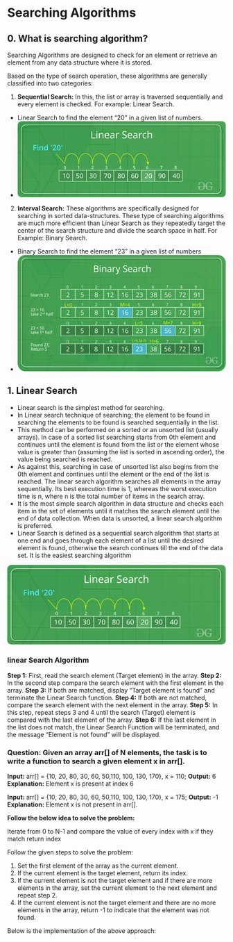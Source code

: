 # Searching Algorithms

## 0. What is searching algorithm?

Searching Algorithms are designed to check for an element or retrieve an element from any data structure where it is stored.

Based on the type of search operation, these algorithms are generally classified into two categories:

1. __Sequential Search:__ In this, the list or array is traversed sequentially and every element is checked. For example: Linear Search.
- Linear Search to find the element “20” in a given list of numbers.
- ![LinearSearch](images/Linear-Search1.png)
2. __Interval Search:__ These algorithms are specifically designed for searching in sorted data-structures. These type of searching algorithms are much more efficient than Linear Search as they repeatedly target the center of the search structure and divide the search space in half. For Example: Binary Search.
- Binary Search to find the element “23” in a given list of numbers
- ![BinarySearch](images/BinarySearch.png)

## 1. Linear Search

- Linear search is the simplest method for searching.
- In Linear search technique of searching; the element to be found in searching the elements to be found is searched sequentially in the list.
- This method can be performed on a sorted or an unsorted list (usually arrays). In case of a sorted list searching starts from 0th element and continues until the element is found from the list or the element whose value is greater than (assuming the list is sorted in ascending order), the value being searched is reached.
- As against this, searching in case of unsorted list also begins from the 0th element and continues until the element or the end of the list is reached. The linear search algorithm searches all elements in the array sequentially. Its best execution time is 1, whereas the worst execution time is n, where n is the total number of items in the search array.
-  It is the most simple search algorithm in data structure and checks each item in the set of elements until it matches the search element until the end of data collection. When data is unsorted, a linear search algorithm is preferred.
-  Linear Search is defined as a sequential search algorithm that starts at one end and goes through each element of a list until the desired element is found, otherwise the search continues till the end of the data set. It is the easiest searching algorithm

![Linear Search](images/Linear-Search1.png)

### linear Search Algorithm

__Step 1:__ First, read the search element (Target element) in the array.
__Step 2:__ In the second step compare the search element with the first element in the array.
__Step 3:__ If both are matched, display “Target element is found” and terminate the Linear Search 
function.
__Step 4:__ If both are not matched, compare the search element with the next element in the array.
__Step 5:__ In this step, repeat steps 3 and 4 until the search (Target) element is compared with the 
last element of the array.
__Step 6:__ If the last element in the list does not match, the Linear Search Function will be 
terminated, and the message “Element is not found” will be displayed.

### Question: Given an array arr[] of N elements, the task is to write a function to search a given element x in arr[].

__Input:__ arr[] = {10, 20, 80, 30, 60, 50,110, 100, 130, 170}, x = 110;
__Output:__ 6
__Explanation:__ Element x is present at index 6

__Input:__ arr[] = {10, 20, 80, 30, 60, 50,110, 100, 130, 170}, x = 175;
__Output:__ -1
__Explanation:__ Element x is not present in arr[].

__Follow the below idea to solve the problem:__

Iterate from 0 to N-1 and compare the value of every index with x if they match return index

 Follow the given steps to solve the problem:

1. Set the first element of the array as the current element.
2. If the current element is the target element, return its index.
3. If the current element is not the target element and if there are more elements in the array, set the current element to the next element and repeat step 2.
4. If the current element is not the target element and there are no more elements in the array, return -1 to indicate that the element was not found.

Below is the implementation of the above approach:


